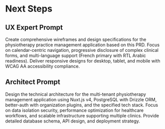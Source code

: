 # Next Steps

## UX Expert Prompt

Create comprehensive wireframes and design specifications for the physiotherapy practice management application based on this PRD. Focus on calendar-centric navigation, progressive disclosure of complex clinical forms, and multi-language support (French primary with RTL Arabic readiness). Deliver responsive designs for desktop, tablet, and mobile with WCAG AA accessibility compliance.

## Architect Prompt

Design the technical architecture for the multi-tenant physiotherapy management application using Nuxt.js v4, PostgreSQL with Drizzle ORM, better-auth with organization plugins, and the specified tech stack. Focus on data isolation security, performance optimization for healthcare workflows, and scalable infrastructure supporting multiple clinics. Provide detailed database schema, API design, and deployment strategy.
